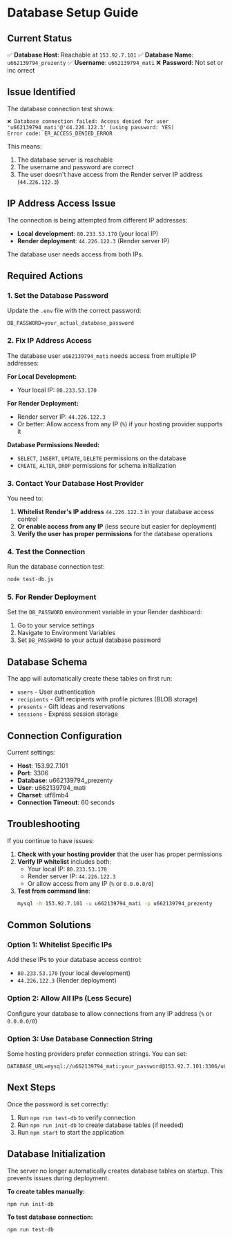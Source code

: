 # Database Setup Guide

## Current Status

✅ **Database Host**: Reachable at `153.92.7.101`
✅ **Database Name**: `u662139794_prezenty` 
✅ **Username**: `u662139794_mati`
❌ **Password**: Not set or inc  orrect

## Issue Identified

The database connection test shows:
```
❌ Database connection failed: Access denied for user 'u662139794_mati'@'44.226.122.3' (using password: YES)
Error code: ER_ACCESS_DENIED_ERROR
```

This means:
1. The database server is reachable
2. The username and password are correct
3. The user doesn't have access from the Render server IP address (`44.226.122.3`)

## IP Address Access Issue

The connection is being attempted from different IP addresses:
- **Local development**: `80.233.53.170` (your local IP)
- **Render deployment**: `44.226.122.3` (Render server IP)

The database user needs access from both IPs.

## Required Actions

### 1. Set the Database Password

Update the `.env` file with the correct password:
```env
DB_PASSWORD=your_actual_database_password
```

### 2. Fix IP Address Access

The database user `u662139794_mati` needs access from multiple IP addresses:

**For Local Development:**
- Your local IP: `80.233.53.170`

**For Render Deployment:**
- Render server IP: `44.226.122.3`
- Or better: Allow access from any IP (`%`) if your hosting provider supports it

**Database Permissions Needed:**
- `SELECT`, `INSERT`, `UPDATE`, `DELETE` permissions on the database
- `CREATE`, `ALTER`, `DROP` permissions for schema initialization

### 3. Contact Your Database Host Provider

You need to:
1. **Whitelist Render's IP address** `44.226.122.3` in your database access control
2. **Or enable access from any IP** (less secure but easier for deployment)
3. **Verify the user has proper permissions** for the database operations

### 4. Test the Connection

Run the database connection test:
```bash
node test-db.js
```

### 5. For Render Deployment

Set the `DB_PASSWORD` environment variable in your Render dashboard:
1. Go to your service settings
2. Navigate to Environment Variables
3. Set `DB_PASSWORD` to your actual database password

## Database Schema

The app will automatically create these tables on first run:
- `users` - User authentication
- `recipients` - Gift recipients with profile pictures (BLOB storage)
- `presents` - Gift ideas and reservations  
- `sessions` - Express session storage

## Connection Configuration

Current settings:
- **Host**: 153.92.7.101
- **Port**: 3306
- **Database**: u662139794_prezenty
- **User**: u662139794_mati
- **Charset**: utf8mb4
- **Connection Timeout**: 60 seconds

## Troubleshooting

If you continue to have issues:

1. **Check with your hosting provider** that the user has proper permissions
2. **Verify IP whitelist** includes both:
   - Your local IP: `80.233.53.170` 
   - Render server IP: `44.226.122.3`
   - Or allow access from any IP (`%` or `0.0.0.0/0`)
3. **Test from command line**:
   ```bash
   mysql -h 153.92.7.101 -u u662139794_mati -p u662139794_prezenty
   ```

## Common Solutions

### Option 1: Whitelist Specific IPs
Add these IPs to your database access control:
- `80.233.53.170` (your local development)
- `44.226.122.3` (Render deployment)

### Option 2: Allow All IPs (Less Secure)
Configure your database to allow connections from any IP address (`%` or `0.0.0.0/0`)

### Option 3: Use Database Connection String
Some hosting providers prefer connection strings. You can set:
```env
DATABASE_URL=mysql://u662139794_mati:your_password@153.92.7.101:3306/u662139794_prezenty
```

## Next Steps

Once the password is set correctly:
1. Run `npm run test-db` to verify connection
2. Run `npm run init-db` to create database tables (if needed)
3. Run `npm start` to start the application

## Database Initialization

The server no longer automatically creates database tables on startup. This prevents issues during deployment.

**To create tables manually:**
```bash
npm run init-db
```

**To test database connection:**
```bash
npm run test-db
```
